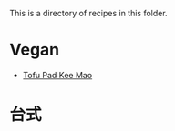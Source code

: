 This is a directory of recipes in this folder.

# Vegan
* [Tofu Pad Kee Mao](tofu-pad-kee-mao.md)

# 台式
